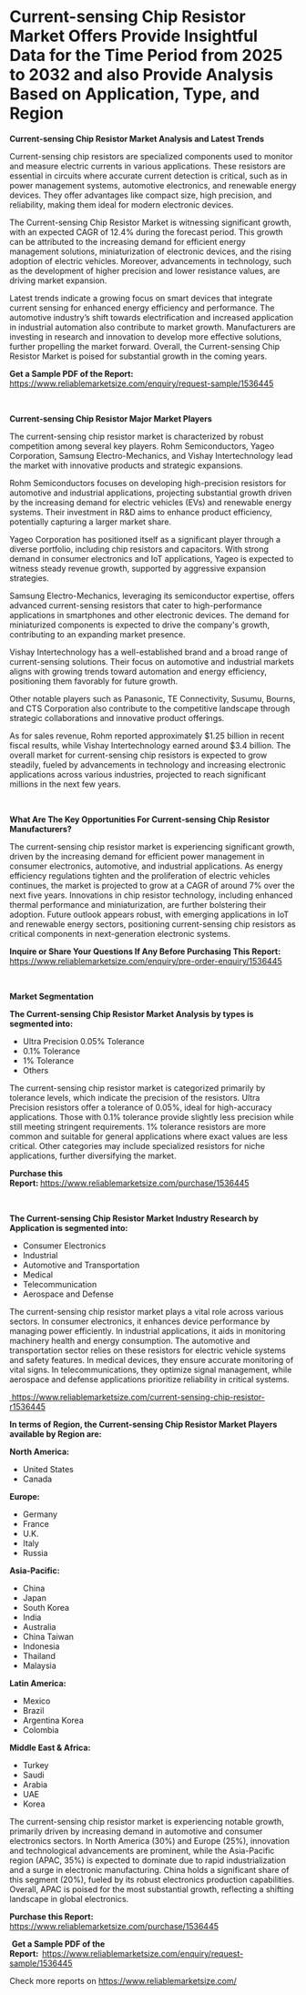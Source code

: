<p><h1>Current-sensing Chip Resistor Market Offers Provide Insightful Data for the Time Period from 2025 to 2032 and also Provide Analysis Based on Application, Type, and Region</h1></p><p><strong>Current-sensing Chip Resistor Market Analysis and Latest Trends</strong></p>
<p><p>Current-sensing chip resistors are specialized components used to monitor and measure electric currents in various applications. These resistors are essential in circuits where accurate current detection is critical, such as in power management systems, automotive electronics, and renewable energy devices. They offer advantages like compact size, high precision, and reliability, making them ideal for modern electronic devices.</p><p>The Current-sensing Chip Resistor Market is witnessing significant growth, with an expected CAGR of 12.4% during the forecast period. This growth can be attributed to the increasing demand for efficient energy management solutions, miniaturization of electronic devices, and the rising adoption of electric vehicles. Moreover, advancements in technology, such as the development of higher precision and lower resistance values, are driving market expansion. </p><p>Latest trends indicate a growing focus on smart devices that integrate current sensing for enhanced energy efficiency and performance. The automotive industry’s shift towards electrification and increased application in industrial automation also contribute to market growth. Manufacturers are investing in research and innovation to develop more effective solutions, further propelling the market forward. Overall, the Current-sensing Chip Resistor Market is poised for substantial growth in the coming years.</p></p>
<p><strong>Get a Sample PDF of the Report:&nbsp;</strong> <a href="https://www.reliablemarketsize.com/enquiry/request-sample/1536445?utm_campaign=2115&utm_medium=2&utm_source=Github&utm_content=ia&utm_term=12022025&utm_id=current-sensing-chip-resistor">https://www.reliablemarketsize.com/enquiry/request-sample/1536445</a></p>
<p>&nbsp;</p>
<p><strong>Current-sensing Chip Resistor Major Market Players</strong></p>
<p><p>The current-sensing chip resistor market is characterized by robust competition among several key players. Rohm Semiconductors, Yageo Corporation, Samsung Electro-Mechanics, and Vishay Intertechnology lead the market with innovative products and strategic expansions.</p><p>Rohm Semiconductors focuses on developing high-precision resistors for automotive and industrial applications, projecting substantial growth driven by the increasing demand for electric vehicles (EVs) and renewable energy systems. Their investment in R&D aims to enhance product efficiency, potentially capturing a larger market share.</p><p>Yageo Corporation has positioned itself as a significant player through a diverse portfolio, including chip resistors and capacitors. With strong demand in consumer electronics and IoT applications, Yageo is expected to witness steady revenue growth, supported by aggressive expansion strategies.</p><p>Samsung Electro-Mechanics, leveraging its semiconductor expertise, offers advanced current-sensing resistors that cater to high-performance applications in smartphones and other electronic devices. The demand for miniaturized components is expected to drive the company's growth, contributing to an expanding market presence.</p><p>Vishay Intertechnology has a well-established brand and a broad range of current-sensing solutions. Their focus on automotive and industrial markets aligns with growing trends toward automation and energy efficiency, positioning them favorably for future growth.</p><p>Other notable players such as Panasonic, TE Connectivity, Susumu, Bourns, and CTS Corporation also contribute to the competitive landscape through strategic collaborations and innovative product offerings.</p><p>As for sales revenue, Rohm reported approximately $1.25 billion in recent fiscal results, while Vishay Intertechnology earned around $3.4 billion. The overall market for current-sensing chip resistors is expected to grow steadily, fueled by advancements in technology and increasing electronic applications across various industries, projected to reach significant millions in the next few years.</p></p>
<p>&nbsp;</p>
<p><strong>What Are The Key Opportunities For Current-sensing Chip Resistor Manufacturers?</strong></p>
<p><p>The current-sensing chip resistor market is experiencing significant growth, driven by the increasing demand for efficient power management in consumer electronics, automotive, and industrial applications. As energy efficiency regulations tighten and the proliferation of electric vehicles continues, the market is projected to grow at a CAGR of around 7% over the next five years. Innovations in chip resistor technology, including enhanced thermal performance and miniaturization, are further bolstering their adoption. Future outlook appears robust, with emerging applications in IoT and renewable energy sectors, positioning current-sensing chip resistors as critical components in next-generation electronic systems.</p></p>
<p><strong>Inquire or Share Your Questions If Any Before Purchasing This Report:</strong> <a href="https://www.reliablemarketsize.com/enquiry/pre-order-enquiry/1536445?utm_campaign=2115&utm_medium=2&utm_source=Github&utm_content=ia&utm_term=12022025&utm_id=current-sensing-chip-resistor">https://www.reliablemarketsize.com/enquiry/pre-order-enquiry/1536445</a></p>
<p>&nbsp;</p>
<p><strong>Market Segmentation</strong></p>
<p><strong>The Current-sensing Chip Resistor Market Analysis by types is segmented into:</strong></p>
<p><ul><li>Ultra Precision 0.05% Tolerance</li><li>0.1% Tolerance</li><li>1% Tolerance</li><li>Others</li></ul></p>
<p><p>The current-sensing chip resistor market is categorized primarily by tolerance levels, which indicate the precision of the resistors. Ultra Precision resistors offer a tolerance of 0.05%, ideal for high-accuracy applications. Those with 0.1% tolerance provide slightly less precision while still meeting stringent requirements. 1% tolerance resistors are more common and suitable for general applications where exact values are less critical. Other categories may include specialized resistors for niche applications, further diversifying the market.</p></p>
<p><strong>Purchase this Report:&nbsp;</strong><a href="https://www.reliablemarketsize.com/purchase/1536445?utm_campaign=2115&utm_medium=2&utm_source=Github&utm_content=ia&utm_term=12022025&utm_id=current-sensing-chip-resistor">https://www.reliablemarketsize.com/purchase/1536445</a></p>
<p>&nbsp;</p>
<p><strong>The Current-sensing Chip Resistor Market Industry Research by Application is segmented into:</strong></p>
<p><ul><li>Consumer Electronics</li><li>Industrial</li><li>Automotive and Transportation</li><li>Medical</li><li>Telecommunication</li><li>Aerospace and Defense</li></ul></p>
<p><p>The current-sensing chip resistor market plays a vital role across various sectors. In consumer electronics, it enhances device performance by managing power efficiently. In industrial applications, it aids in monitoring machinery health and energy consumption. The automotive and transportation sector relies on these resistors for electric vehicle systems and safety features. In medical devices, they ensure accurate monitoring of vital signs. In telecommunications, they optimize signal management, while aerospace and defense applications prioritize reliability in critical systems.</p></p>
<p><a href="https://www.reliablemarketsize.com/current-sensing-chip-resistor-r1536445?utm_campaign=2115&utm_medium=2&utm_source=Github&utm_content=ia&utm_term=12022025&utm_id=current-sensing-chip-resistor">&nbsp;https://www.reliablemarketsize.com/current-sensing-chip-resistor-r1536445</a></p>
<p><strong>In terms of Region, the Current-sensing Chip Resistor Market Players available by Region are:</strong></p>
<p>
    <p> <strong> North America: </strong>
        <ul>
            <li>United States</li>
            <li>Canada</li>
        </ul>
        </p> 
    <p> <strong> Europe: </strong>
        <ul>
            <li>Germany</li>
            <li>France</li>
            <li>U.K.</li>
            <li>Italy</li>
            <li>Russia</li>
        </ul>
        </p> 
    <p> <strong> Asia-Pacific: </strong>
        <ul>
            <li>China</li>
            <li>Japan</li>
            <li>South Korea</li>
            <li>India</li>
            <li>Australia</li>
            <li>China Taiwan</li>
            <li>Indonesia</li>
            <li>Thailand</li>
            <li>Malaysia</li>
        </ul>
        </p> 
    <p> <strong> Latin America: </strong>
        <ul>
            <li>Mexico</li>
            <li>Brazil</li>
            <li>Argentina Korea</li>
            <li>Colombia</li>
        </ul>
        </p> 
    <p> <strong> Middle East & Africa: </strong>
        <ul>
            <li>Turkey</li>
            <li>Saudi</li>
            <li>Arabia</li>
            <li>UAE</li>
            <li>Korea</li>
        </ul>
    </p>
    </p>
<p><p>The current-sensing chip resistor market is experiencing notable growth, primarily driven by increasing demand in automotive and consumer electronics sectors. In North America (30%) and Europe (25%), innovation and technological advancements are prominent, while the Asia-Pacific region (APAC, 35%) is expected to dominate due to rapid industrialization and a surge in electronic manufacturing. China holds a significant share of this segment (20%), fueled by its robust electronics production capabilities. Overall, APAC is poised for the most substantial growth, reflecting a shifting landscape in global electronics.</p></p>
<p><strong>Purchase this Report: </strong><a href="https://www.reliablemarketsize.com/purchase/1536445?utm_campaign=2115&utm_medium=2&utm_source=Github&utm_content=ia&utm_term=12022025&utm_id=current-sensing-chip-resistor">https://www.reliablemarketsize.com/purchase/1536445</a></p>
<p>&nbsp;<strong>Get a Sample PDF of the Report:&nbsp;&nbsp;</strong><a href="https://www.reliablemarketsize.com/enquiry/request-sample/1536445?utm_campaign=2115&utm_medium=2&utm_source=Github&utm_content=ia&utm_term=12022025&utm_id=current-sensing-chip-resistor">https://www.reliablemarketsize.com/enquiry/request-sample/1536445</a></p>
<p><strong></strong></p>
<p>Check more reports on <a href="https://www.reliablemarketsize.com/?utm_campaign=2115&utm_medium=2&utm_source=Github&utm_content=ia&utm_term=12022025&utm_id=current-sensing-chip-resistor">https://www.reliablemarketsize.com/</a></p>